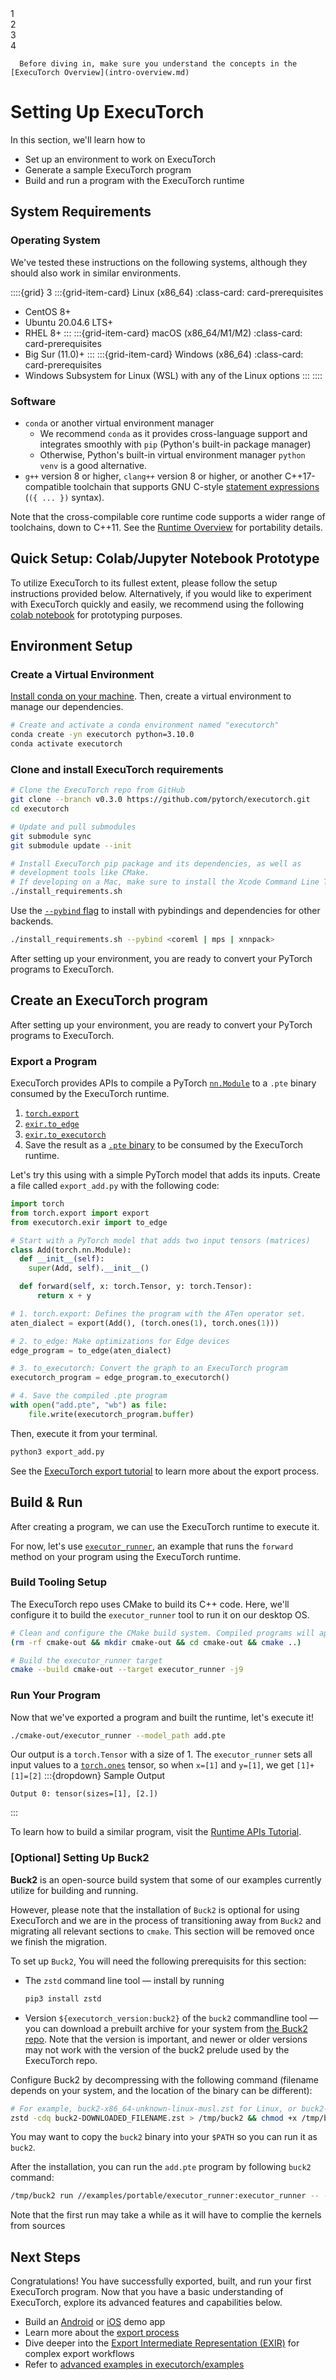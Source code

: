 <!---- DO NOT MODIFY Progress Bar Start --->

<div class="progress-bar-wrapper">
   <div class="progress-bar-item">
     <div class="step-number" id="step-1">1</div>
     <span class="step-caption" id="caption-1"></span>
   </div>
   <div class="progress-bar-item">
     <div class="step-number" id="step-2">2</div>
     <span class="step-caption" id="caption-2"></span>
   </div>
   <div class="progress-bar-item">
     <div class="step-number" id="step-3">3</div>
     <span class="step-caption" id="caption-3"></span>
   </div>
   <div class="progress-bar-item">
     <div class="step-number" id="step-4">4</div>
     <span class="step-caption" id="caption-4"></span>
   </div>
</div>

<!---- DO NOT MODIFY Progress Bar End--->
```{note}
  Before diving in, make sure you understand the concepts in the [ExecuTorch Overview](intro-overview.md)
```

# Setting Up ExecuTorch
In this section, we'll learn how to
* Set up an environment to work on ExecuTorch
* Generate a sample ExecuTorch program
* Build and run a program with the ExecuTorch runtime

## System Requirements
### Operating System

We've tested these instructions on the following systems, although they should
also work in similar environments.


::::{grid} 3
:::{grid-item-card}  Linux (x86_64)
:class-card: card-prerequisites
- CentOS 8+
- Ubuntu 20.04.6 LTS+
- RHEL 8+
:::
:::{grid-item-card} macOS (x86_64/M1/M2)
:class-card: card-prerequisites
- Big Sur (11.0)+
:::
:::{grid-item-card} Windows (x86_64)
:class-card: card-prerequisites
- Windows Subsystem for Linux (WSL) with any of the Linux options
:::
::::

### Software
* `conda` or another virtual environment manager
  - We recommend `conda` as it provides cross-language
    support and integrates smoothly with `pip` (Python's built-in package manager)
  - Otherwise, Python's built-in virtual environment manager `python venv` is a good alternative.
* `g++` version 8 or higher, `clang++` version 8 or higher, or another
  C++17-compatible toolchain that supports GNU C-style [statement
  expressions](https://gcc.gnu.org/onlinedocs/gcc/Statement-Exprs.html) (`({ ...
  })` syntax).

Note that the cross-compilable core runtime code supports a wider range of
toolchains, down to C++11. See the [Runtime Overview](./runtime-overview.md) for
portability details.

## Quick Setup: Colab/Jupyter Notebook Prototype

To utilize ExecuTorch to its fullest extent, please follow the setup instructions provided below. Alternatively, if you would like to experiment with ExecuTorch quickly and easily, we recommend using the following [colab notebook](https://colab.research.google.com/drive/1qpxrXC3YdJQzly3mRg-4ayYiOjC6rue3?usp=sharing) for prototyping purposes.



## Environment Setup

### Create a Virtual Environment

[Install conda on your machine](https://conda.io/projects/conda/en/latest/user-guide/install/index.html). Then, create a virtual environment to manage our dependencies.
   ```bash
   # Create and activate a conda environment named "executorch"
   conda create -yn executorch python=3.10.0
   conda activate executorch
   ```

### Clone and install ExecuTorch requirements

   ```bash
   # Clone the ExecuTorch repo from GitHub
   git clone --branch v0.3.0 https://github.com/pytorch/executorch.git
   cd executorch

   # Update and pull submodules
   git submodule sync
   git submodule update --init

   # Install ExecuTorch pip package and its dependencies, as well as
   # development tools like CMake.
   # If developing on a Mac, make sure to install the Xcode Command Line Tools first.
   ./install_requirements.sh
   ```

   Use the [`--pybind` flag](https://github.com/pytorch/executorch/blob/main/install_requirements.sh#L26-L29) to install with pybindings and dependencies for other backends.
   ```bash
   ./install_requirements.sh --pybind <coreml | mps | xnnpack>
   ```
After setting up your environment, you are ready to convert your PyTorch programs
to ExecuTorch.
## Create an ExecuTorch program

After setting up your environment, you are ready to convert your PyTorch programs
to ExecuTorch.

### Export a Program
ExecuTorch provides APIs to compile a PyTorch [`nn.Module`](https://pytorch.org/docs/stable/generated/torch.nn.Module.html) to a `.pte` binary consumed by the ExecuTorch runtime.
1. [`torch.export`](https://pytorch.org/docs/stable/export.html)
1. [`exir.to_edge`](https://pytorch.org/executorch/stable/export-to-executorch-api-reference.html#exir.to_edge)
1. [`exir.to_executorch`](ir-exir.md)
1. Save the result as a [`.pte` binary](pte-file-format.md) to be consumed by the ExecuTorch runtime.


Let's try this using with a simple PyTorch model that adds its inputs. Create a file called `export_add.py` with the following code:
```python
import torch
from torch.export import export
from executorch.exir import to_edge

# Start with a PyTorch model that adds two input tensors (matrices)
class Add(torch.nn.Module):
  def __init__(self):
    super(Add, self).__init__()

  def forward(self, x: torch.Tensor, y: torch.Tensor):
      return x + y

# 1. torch.export: Defines the program with the ATen operator set.
aten_dialect = export(Add(), (torch.ones(1), torch.ones(1)))

# 2. to_edge: Make optimizations for Edge devices
edge_program = to_edge(aten_dialect)

# 3. to_executorch: Convert the graph to an ExecuTorch program
executorch_program = edge_program.to_executorch()

# 4. Save the compiled .pte program
with open("add.pte", "wb") as file:
    file.write(executorch_program.buffer)

```

Then, execute it from your terminal.
```bash
python3 export_add.py
```

See the [ExecuTorch export tutorial](tutorials_source/export-to-executorch-tutorial.py) to learn more about the export process.


## Build & Run

After creating a program, we can use the ExecuTorch runtime to execute it.

For now, let's use [`executor_runner`](https://github.com/pytorch/executorch/blob/main/examples/portable/executor_runner/executor_runner.cpp), an example that runs the `forward` method on your program using the ExecuTorch runtime.

### Build Tooling Setup
The ExecuTorch repo uses CMake to build its C++ code. Here, we'll configure it to build the `executor_runner` tool to run it on our desktop OS.
  ```bash
  # Clean and configure the CMake build system. Compiled programs will appear in the executorch/cmake-out directory we create here.
  (rm -rf cmake-out && mkdir cmake-out && cd cmake-out && cmake ..)

  # Build the executor_runner target
  cmake --build cmake-out --target executor_runner -j9
  ```

### Run Your Program

Now that we've exported a program and built the runtime, let's execute it!

  ```bash
  ./cmake-out/executor_runner --model_path add.pte
  ```
Our output is a `torch.Tensor` with a size of 1. The `executor_runner` sets all input values to a [`torch.ones`](https://pytorch.org/docs/stable/generated/torch.ones.html) tensor, so when `x=[1]` and `y=[1]`, we get `[1]+[1]=[2]`
  :::{dropdown} Sample Output

  ```
Output 0: tensor(sizes=[1], [2.])
  ```
  :::

To learn how to build a similar program, visit the [Runtime APIs Tutorial](extension-module.md).

### [Optional] Setting Up Buck2
**Buck2** is an open-source build system that some of our examples currently utilize for building and running.

However, please note that the installation of `Buck2` is optional for using ExecuTorch and we are in the process of transitioning away from `Buck2` and migrating all relevant sections to `cmake`. This section will be removed once we finish the migration.

To set up `Buck2`, You will need the following prerequisits for this section:
* The `zstd` command line tool — install by running
   ```bash
   pip3 install zstd
   ```
* Version `${executorch_version:buck2}` of the `buck2` commandline tool — you can download a
  prebuilt archive for your system from [the Buck2
  repo](https://github.com/facebook/buck2/releases/tag/2024-05-15). Note that
  the version is important, and newer or older versions may not work with the
  version of the buck2 prelude used by the ExecuTorch repo.

Configure Buck2 by decompressing with the following command (filename depends
   on your system, and the location of the binary can be different):

   ```bash
   # For example, buck2-x86_64-unknown-linux-musl.zst for Linux, or buck2-aarch64-apple-darwin.zst for Mac with Apple silicon.
   zstd -cdq buck2-DOWNLOADED_FILENAME.zst > /tmp/buck2 && chmod +x /tmp/buck2
   ```

You may want to copy the `buck2` binary into your `$PATH` so you can run it
   as `buck2`.

After the installation, you can run the `add.pte` program by following `buck2` command:

```bash
/tmp/buck2 run //examples/portable/executor_runner:executor_runner -- --model_path add.pte
```

Note that the first run may take a while as it will have to complie the kernels from sources

## Next Steps

Congratulations! You have successfully exported, built, and run your first
ExecuTorch program. Now that you have a basic understanding of ExecuTorch,
explore its advanced features and capabilities below.

* Build an [Android](demo-apps-android.md) or [iOS](demo-apps-ios.md) demo app
* Learn more about the [export process](export-overview.md)
* Dive deeper into the [Export Intermediate Representation (EXIR)](ir-exir.md) for complex export workflows
* Refer to [advanced examples in executorch/examples](https://github.com/pytorch/executorch/tree/main/examples)
